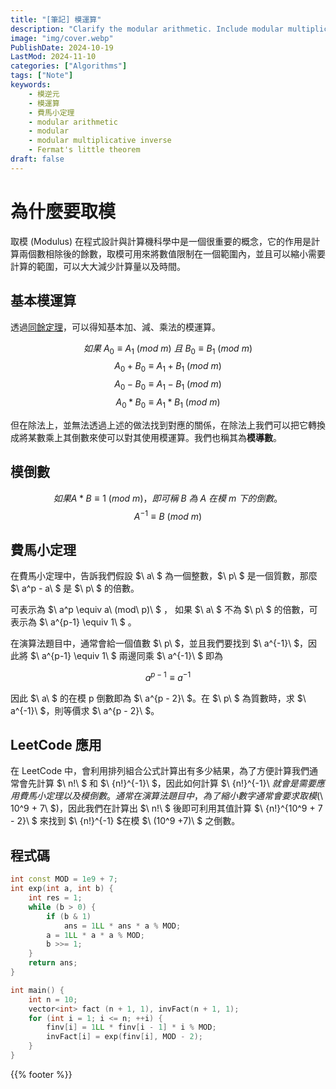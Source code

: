 ```yaml
---
title: "[筆記] 模運算"
description: "Clarify the modular arithmetic. Include modular multiplicative inverse."
image: "img/cover.webp"
PublishDate: 2024-10-19
LastMod: 2024-11-10
categories: ["Algorithms"]
tags: ["Note"]
keywords:
    - 模逆元
    - 模運算
    - 費馬小定理
    - modular arithmetic
    - modular
    - modular multiplicative inverse
    - Fermat's little theorem
draft: false
---
```


# 為什麼要取模

取模 (Modulus) 在程式設計與計算機科學中是一個很重要的概念，它的作用是計算兩個數相除後的餘數，取模可用來將數值限制在一個範圍內，並且可以縮小需要計算的範圍，可以大大減少計算量以及時間。

## 基本模運算

透過[同餘定理](https://zh.wikipedia.org/zh-tw/%E5%90%8C%E9%A4%98)，可以得知基本加、減、乘法的模運算。

$$ 如果\ A_0 \equiv A_1\ (mod\ m)\ 且\ B_0 \equiv B_1\ (mod\ m) $$
$$ A_0 + B_0 \equiv A_1 + B_1\ (mod\ m) $$
$$ A_0 - B_0 \equiv A_1 - B_1\ (mod\ m) $$
$$ A_0 * B_0 \equiv A_1 * B_1\ (mod\ m) $$

但在除法上，並無法透過上述的做法找到對應的關係，在除法上我們可以把它轉換成將某數乘上其倒數來使可以對其使用模運算。我們也稱其為**模導數**。

## 模倒數

$$ 如果 A * B \equiv 1\ (mod\ m)，即可稱\ B\ 為\ A\ 在模\ m\ 下的倒數。 $$
$$ A^{-1} \equiv B\ (mod\ m) $$ 

## 費馬小定理

在費馬小定理中，告訴我們假設 $\ a\ $ 為一個整數，$\ p\ $ 是一個質數，那麼 $\ a^p - a\ $ 是 $\ p\ $ 的倍數。

可表示為 $\ a^p \equiv a\ (mod\ p)\ $ ， 如果 $\ a\ $ 不為 $\ p\ $ 的倍數，可表示為 $\ a^{p-1} \equiv 1\ $ 。

在演算法題目中，通常會給一個值數 $\ p\ $，並且我們要找到 $\ a^{-1}\ $，因此將 $\ a^{p-1} \equiv 1\ $ 兩邊同乘 $\ a^{-1}\ $ 即為

$$ a^{p - 1} \equiv a^{-1} $$

因此 $\ a\ $ 的在模 p 倒數即為 $\ a^{p - 2}\ $。在 $\ p\ $ 為質數時，求 $\ a^{-1}\ $，則等價求 $\ a^{p - 2}\ $。

## LeetCode 應用

在 LeetCode 中，會利用排列組合公式計算出有多少結果，為了方便計算我們通常會先計算 $\ n!\ $ 和 $\ {n!}^{-1}\ $，因此如何計算 $\ {n!}^{-1}\ $就會是需要應用費馬小定理以及模倒數。通常在演算法題目中，為了縮小數字通常會要求取模 ($\ 10^9 + 7\ $)，因此我們在計算出 $\ n!\ $ 後即可利用其值計算 $\ {n!}^{10^9 + 7 - 2}\ $ 來找到 $\ {n!}^{-1} \$在模 $\ (10^9 +7)\ $ 之倒數。

## 程式碼

```cpp
int const MOD = 1e9 + 7;
int exp(int a, int b) {
    int res = 1;
    while (b > 0) {
        if (b & 1)
            ans = 1LL * ans * a % MOD;
        a = 1LL * a * a % MOD;
        b >>= 1;
    }
    return ans;
}

int main() {
    int n = 10;
    vector<int> fact (n + 1, 1), invFact(n + 1, 1);
    for (int i = 1; i <= n; ++i) {
        finv[i] = 1LL * finv[i - 1] * i % MOD;
        invFact[i] = exp(finv[i], MOD - 2);
    }
}
```

{{% footer %}}
